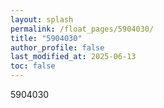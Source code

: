```yaml
---
layout: splash
permalink: /float_pages/5904030/
title: "5904030"
author_profile: false
last_modified_at: 2025-06-13
toc: false
---
```

 
5904030
